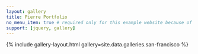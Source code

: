 ```yaml
---
layout: gallery
title: Pierre Portfolio
no_menu_item: true # required only for this example website because of menu construction
support: [jquery, gallery]
---
```


{% include gallery-layout.html gallery=site.data.galleries.san-francisco %}
